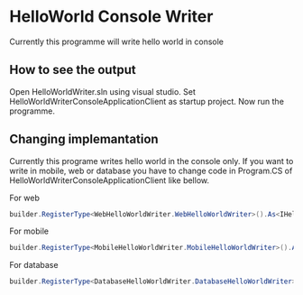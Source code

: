# HelloWorld Console Writer

Currently this programme will write hello world in console

## How to see the output

Open HelloWorldWriter.sln using visual studio. Set HelloWorldWriterConsoleApplicationClient as startup project. Now run the programme.

## Changing implemantation

Currently this programe writes hello world in the console only. If you want to write in mobile, web or database you have to change code in Program.CS of HelloWorldWriterConsoleApplicationClient like bellow.

For web
```csharp
builder.RegisterType<WebHelloWorldWriter.WebHelloWorldWriter>().As<IHelloWorldWriter>();
```

For mobile
```csharp
builder.RegisterType<MobileHelloWorldWriter.MobileHelloWorldWriter>().As<IHelloWorldWriter>();
```

For database
```csharp
builder.RegisterType<DatabaseHelloWorldWriter.DatabaseHelloWorldWriter>().As<IHelloWorldWriter>();
```